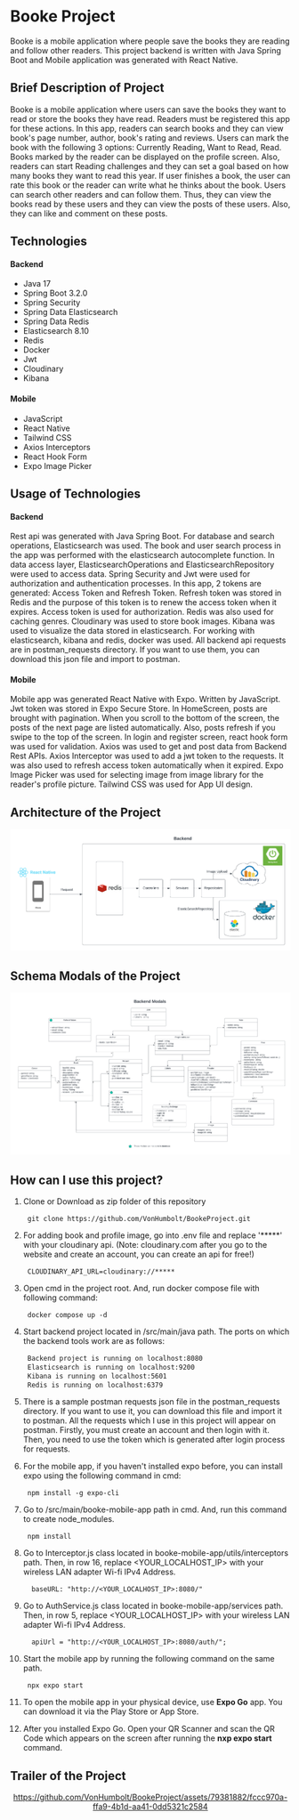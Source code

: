 # Booke Project

Booke is a mobile application where people save the books they are reading
and follow other readers. This project backend is written with Java Spring Boot and Mobile application
was generated with React Native.

## Brief Description of Project

Booke is a mobile application where users can save the books they want to read or
store the books they have read. Readers must be registered this app for these actions.
In this app, readers can search books and they can view book's page number, author, book's rating and 
reviews. Users can mark the book with the following 3 options:
Currently Reading, Want to Read, Read. Books marked by the reader can be displayed on the profile screen.
Also, readers can start Reading challenges and they can set a goal based on how many books they want to read this year.
If user finishes a book, the user can rate this book or the reader can write what he thinks about the book.
Users can search other readers and can follow them. Thus, they can view the books read by these users
and they can view the posts of these users. Also, they can like and comment on these posts.

## Technologies

#### Backend
<ul>
    <li>Java 17</li>
    <li>Spring Boot 3.2.0</li>
    <li>Spring Security</li>
    <li>Spring Data Elasticsearch</li>
    <li>Spring Data Redis</li>
    <li>Elasticsearch 8.10</li>
    <li>Redis</li>
    <li>Docker</li>
    <li>Jwt</li>
    <li>Cloudinary</li>
    <li>Kibana</li>
</ul>

#### Mobile
<ul>
    <li>JavaScript</li>
    <li>React Native</li>
    <li>Tailwind CSS</li>
    <li>Axios Interceptors</li>
    <li>React Hook Form</li>
    <li>Expo Image Picker</li>
</ul>

## Usage of Technologies

#### Backend

Rest api was generated with Java Spring Boot. For database and search operations,
Elasticsearch was used. The book and user search process in the app was performed with the 
elasticsearch autocomplete function. In data access layer, ElasticsearchOperations and
ElasticsearchRepository were used to access data.
Spring Security and Jwt were used for authorization and authentication processes.
In this app, 2 tokens are generated: Access Token and Refresh Token.
Refresh token was stored in Redis and the purpose of this token is to renew the access token
when it expires. Access token is used for authorization. Redis was also used for caching genres. 
Cloudinary was used to store book images. Kibana was used to visualize the data stored in elasticsearch.
For working with elasticsearch, kibana and redis, docker was used. All backend 
api requests are in postman_requests directory. If you want to use them, you can
download this json file and import to postman.

#### Mobile

Mobile app was generated React Native with Expo. Written by JavaScript.
Jwt token was stored in Expo Secure Store. In HomeScreen, posts are brought with pagination.
When you scroll to the bottom of the screen, the posts of the next page are listed automatically.
Also, posts refresh if you swipe to the top of the screen.
In login and register screen, react hook form was used for validation.
Axios was used to get and post data from Backend Rest APIs. 
Axios Interceptor was used to add a jwt token to the requests. It 
was also used to refresh access token automatically when it expired. Expo
Image Picker was used for selecting image from image library for the reader's
profile picture. Tailwind CSS was used for App UI design. 

## Architecture of the Project

<img src="app_images/project_diagram.png" />

## Schema Modals of the Project

<img src="app_images/modals.png" />

## How can I use this project?

1. Clone or Download as zip folder of this repository

        git clone https://github.com/VonHumbolt/BookeProject.git

2. For adding book and profile image, go into .env file
and replace '*****' with your cloudinary api.
   (Note: cloudinary.com after you go to the website and create an account, you can create an api for free!)

        CLOUDINARY_API_URL=cloudinary://*****

3. Open cmd in the project root. And, run docker compose file with following command:

        docker compose up -d

4. Start backend project located in /src/main/java path. The ports on which the backend tools work are as follows:
        
        Backend project is running on localhost:8080
        Elasticsearch is running on localhost:9200
        Kibana is running on localhost:5601
        Redis is running on localhost:6379

5. There is a sample postman requests json file in the postman_requests directory.
If you want to use it, you can download this file and import it to postman.
All the requests which I use in this project will appear on postman.
Firstly, you must create an account and then login with it. Then, you need to use
the token which is generated after login process for requests.


7. For the mobile app, if you haven't installed expo before, you can install expo using the following command in cmd:

        npm install -g expo-cli

8. Go to /src/main/booke-mobile-app path in cmd. And, run this command to create node_modules.

        npm install

9. Go to Interceptor.js class located in booke-mobile-app/utils/interceptors path. 
Then, in row 16, replace <YOUR_LOCALHOST_IP> with your wireless LAN adapter Wi-fi 
IPv4 Address.

         baseURL: "http://<YOUR_LOCALHOST_IP>:8080/"

10. Go to AuthService.js class located in booke-mobile-app/services path. 
Then, in row 5, replace <YOUR_LOCALHOST_IP> with your wireless LAN adapter Wi-fi 
IPv4 Address.

          apiUrl = "http://<YOUR_LOCALHOST_IP>:8080/auth/";

11. Start the mobile app by running the following command on the same path.

         npx expo start

12. To open the mobile app in your physical device, use <strong>Expo Go</strong> app. 
You can download it via the Play Store or App Store.


10. After you installed Expo Go. Open your QR Scanner and scan the QR Code
which appears on the screen after running the <strong>nxp expo start</strong> command.

## Trailer of the Project

<div align="center">
    
https://github.com/VonHumbolt/BookeProject/assets/79381882/fccc970a-ffa9-4b1d-aa41-0dd5321c2584
    
</div>


